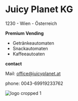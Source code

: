 # Juicy Planet KG
1230 - Wien - Österreich

**Premium Vending**
* Getränkeautomaten
* Snackautomaten
* Kaffeeautoaten

**contact**

Mail: office@juicyplanet.at

phone: 0043-69919233762


![logo cropped 1](https://user-images.githubusercontent.com/9571820/42397898-ed90d150-8167-11e8-8354-200347b14adb.jpg)
